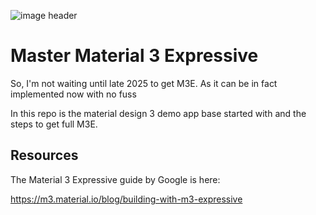 ![image header](./emdia/image-header.png)

# Master Material 3 Expressive

So, I'm not waiting until late 2025 to get M3E. As it can be in fact implemented now with no fuss

In this repo is the material design 3 demo app base started with and the steps to get 
full M3E.

## Resources

The Material 3 Expressive guide by Google is here:

https://m3.material.io/blog/building-with-m3-expressive

